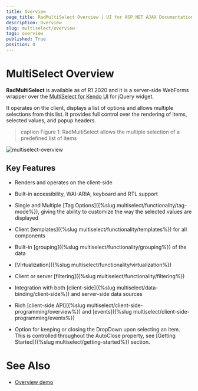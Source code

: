 ```yaml
---
title: Overview
page_title: RadMultiSelect Overview | UI for ASP.NET AJAX Documentation
description: Overview
slug: multiselect/overview
tags: overview
published: True
position: 0
---
```


# MultiSelect Overview

**RadMultiSelect** is available as of R1 2020 and it is a server-side WebForms wrapper over the [MultiSelect for Kendo UI](https://docs.telerik.com/kendo-ui/controls/editors/multiselect/overview) for jQuery widget.

It operates on the client, displays a list of options and allows multiple selections from this list. It provides full control over the rendering of items, selected values, and popup headers.

>caption Figure 1: RadMultiSelect allows the multiple selection of a predefined list of items

![multiselect-overview](images/multiselect-overview.gif)

## Key Features

* Renders and operates on the client-side

* Built-in accessibility, WAI-ARIA, keyboard and RTL support

* Single and Multiple [Tag Options]({%slug multiselect/functionality/tag-mode%}), giving the ability to customize the way the selected values are displayed

* Client [templates]({%slug multiselect/functionality/templates%}) for all components

* Built-in [grouping]({%slug multiselect/functionality/grouping%}) of the data

* [Virtualization]({%slug multiselect/functionality/virtualization%})

* Client or server [filtering]({%slug multiselect/functionality/filtering%})

* Integration with both [client-side]({%slug multiselect/data-binding/client-side%}) and server-side data sources

* Rich [client-side API]({%slug multiselect/client-side-programming/overview%}) and [events]({%slug multiselect/client-side-programming/events%})

* Option for keeping or closing the DropDown upon selecting an item. This is controlled throughout the AutoClose property, see [Getting Started]({%slug multiselect/getting-started%}) section.


# See Also

 * [Overview demo](https://demos.telerik.com/aspnet-ajax/multiselect/overview/defaultcs.aspx)
